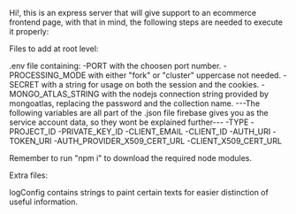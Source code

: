 Hi!, this is an express server that will give support to an ecommerce frontend page, with that in mind, the following steps are needed to execute it properly:

Files to add at root level:

.env file containing:
-PORT with the choosen port number.
-PROCESSING_MODE with either "fork" or "cluster" uppercase not needed.
-SECRET with a string for usage on both the session and the cookies.
-MONGO_ATLAS_STRING with the nodejs connection string provided by mongoatlas, replacing the password and the collection name.
---The following variables are all part of the .json file firebase gives you as the service account data, so they wont be explained further---
-TYPE
-PROJECT_ID
-PRIVATE_KEY_ID
-CLIENT_EMAIL
-CLIENT_ID
-AUTH_URI
-TOKEN_URI
-AUTH_PROVIDER_X509_CERT_URL
-CLIENT_X509_CERT_URL

Remember to run "npm i" to download the required node modules.

Extra files:

logConfig contains strings to paint certain texts for easier distinction of useful information.